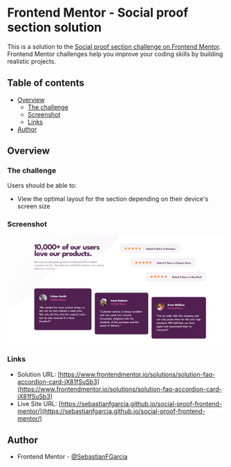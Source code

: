 # Frontend Mentor - Social proof section solution

This is a solution to the [Social proof section challenge on Frontend Mentor](https://www.frontendmentor.io/challenges/social-proof-section-6e0qTv_bA). Frontend Mentor challenges help you improve your coding skills by building realistic projects. 

## Table of contents

- [Overview](#overview)
  - [The challenge](#the-challenge)
  - [Screenshot](#screenshot)
  - [Links](#links)
- [Author](#author)


## Overview

### The challenge

Users should be able to:

- View the optimal layout for the section depending on their device's screen size

### Screenshot

![](./images/Screenshot.PNG)

### Links

- Solution URL: [https://www.frontendmentor.io/solutions/solution-faq-accordion-card-jX81fSuSb3](https://www.frontendmentor.io/solutions/solution-faq-accordion-card-jX81fSuSb3)
- Live Site URL: [https://sebastianfgarcia.github.io/social-proof-frontend-mentor/](https://sebastianfgarcia.github.io/social-proof-frontend-mentor/)

## Author
- Frontend Mentor - [@SebastianFGarcia](https://www.frontendmentor.io/profile/SebastianFGarcia)